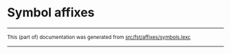 
# Symbol affixes

* * *

<small>This (part of) documentation was generated from [src/fst/affixes/symbols.lexc](https://github.com/giellalt/lang-skf/blob/main/src/fst/affixes/symbols.lexc)</small>

---

